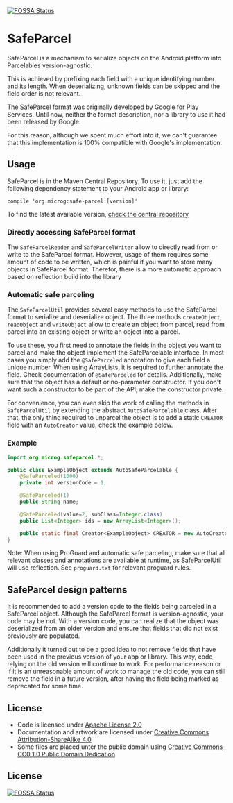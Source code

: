 [![FOSSA Status](https://app.fossa.com/api/projects/git%2Bgithub.com%2Fmicrog%2FSafeParcel.svg?type=shield)](https://app.fossa.com/projects/git%2Bgithub.com%2Fmicrog%2FSafeParcel?ref=badge_shield)

<!--
SPDX-FileCopyrightText: 2016, microg Project Team
SPDX-License-Identifier: CC-BY-SA-4.0
-->

SafeParcel
==========

SafeParcel is a mechanism to serialize objects on the Android platform into Parcelables version-agnostic.

This is achieved by prefixing each field with a unique identifying number and its length.
When deserializing, unknown fields can be skipped and the field order is not relevant.

The SafeParcel format was originally developed by Google for Play Services.
Until now, neither the format description, nor a library to use it had been released by Google.

For this reason, although we spent much effort into it, we can't guarantee that this implementation is 100% compatible
with Google's implementation.

Usage
-----

SafeParcel is in the Maven Central Repository. To use it, just add the following dependency statement to your
Android app or library:

    compile 'org.microg:safe-parcel:[version]'

To find the latest available version, [check the central repository](https://search.maven.org/#search%7Cgav%7C1%7Cg%3A%22org.microg%22%20AND%20a%3A%22safe-parcel%22)

### Directly accessing SafeParcel format

The `SafeParcelReader` and `SafeParcelWriter` allow to directly read from or write to the SafeParcel format.
However, usage of them requires some amount of code to be written,
which is painful if you want to store many objects in SafeParcel format.
Therefor, there is a more automatic approach based on reflection build into the library

### Automatic safe parceling

The `SafeParcelUtil` provides several easy methods to use the SafeParcel format to serialize and deserialize object.
The three methods `createObject`, `readObject` and `writeObject` allow to create an object from parcel,
read from parcel into an existing object or write an object into a parcel.

To use these, you first need to annotate the fields in the object you want to parcel and make the object implement the SafeParcelable interface.
In most cases you simply add the `@SafeParceled` annotation to give each field a unique number.
When using ArrayLists, it is required to further annotate the field. Check documentation of `@SafeParceled` for details.
Additionally, make sure that the object has a default or no-parameter constructor.
If you don't want such a constructor to be part of the API, make the constructor private.

For convenience, you can even skip the work of calling the methods in `SafeParcelUtil` by extending the abstract
`AutoSafeParcelable` class. After that, the only thing required to unparcel the object is to add a static `CREATOR` field with an `AutoCreator` value, check the example below.

### Example

```java
import org.microg.safeparcel.*;

public class ExampleObject extends AutoSafeParcelable {
    @SafeParceled(1000)
    private int versionCode = 1;

    @SafeParceled(1)
    public String name;

    @SafeParceled(value=2, subClass=Integer.class)
    public List<Integer> ids = new ArrayList<Integer>();

    public static final Creator<ExampleObject> CREATOR = new AutoCreator<ExampleObject>(ExampleObject.class);
}
```

Note: When using ProGuard and automatic safe parceling, make sure that all relevant classes and
annotations are available at runtime, as SafeParcelUtil will use reflection. See `proguard.txt` for relevant proguard rules.

SafeParcel design patterns
--------------------------

It is recommended to add a version code to the fields being parceled in a SafeParcel object.
Although the SafeParcel format is version-agnostic, your code may be not.  With a version code,
you can realize that the object was deserialized from an older version and ensure that fields that did not
exist previously are populated.

Additionally it turned out to be a good idea to not remove fields that have been used in the previous version of your
app or library. This way, code relying on the old version will continue to work. For performance reason or if it is an
unreasonable amount of work to manage the old code, you can still remove the field in a future version, after having
the field being marked as deprecated for some time.

License
-------
- Code is licensed under [Apache License 2.0](LICENSES/Apache-2.0)
- Documentation and artwork are licensed under [Creative Commons Attribution-ShareAlike 4.0](LICENSES/CC-BY-SA-4.0)
- Some files are placed unter the public domain using [Creative Commons CC0 1.0 Public Domain Dedication](LICENSES/CCO-1.0)


## License
[![FOSSA Status](https://app.fossa.com/api/projects/git%2Bgithub.com%2Fmicrog%2FSafeParcel.svg?type=large)](https://app.fossa.com/projects/git%2Bgithub.com%2Fmicrog%2FSafeParcel?ref=badge_large)
